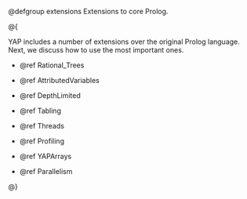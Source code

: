 @defgroup extensions   Extensions to core Prolog.

@{ 


YAP includes a number of extensions over the original Prolog
language. Next, we discuss how to use the most important ones.

  + @ref Rational_Trees

  + @ref AttributedVariables

  + @ref  DepthLimited

  + @ref  Tabling

  + @ref Threads

  + @ref Profiling

  + @ref YAPArrays

  + @ref Parallelism

@}
